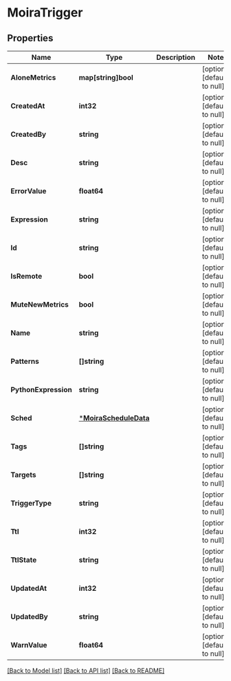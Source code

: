 # MoiraTrigger

## Properties
Name | Type | Description | Notes
------------ | ------------- | ------------- | -------------
**AloneMetrics** | **map[string]bool** |  | [optional] [default to null]
**CreatedAt** | **int32** |  | [optional] [default to null]
**CreatedBy** | **string** |  | [optional] [default to null]
**Desc** | **string** |  | [optional] [default to null]
**ErrorValue** | **float64** |  | [optional] [default to null]
**Expression** | **string** |  | [optional] [default to null]
**Id** | **string** |  | [optional] [default to null]
**IsRemote** | **bool** |  | [optional] [default to null]
**MuteNewMetrics** | **bool** |  | [optional] [default to null]
**Name** | **string** |  | [optional] [default to null]
**Patterns** | **[]string** |  | [optional] [default to null]
**PythonExpression** | **string** |  | [optional] [default to null]
**Sched** | [***MoiraScheduleData**](moira.ScheduleData.md) |  | [optional] [default to null]
**Tags** | **[]string** |  | [optional] [default to null]
**Targets** | **[]string** |  | [optional] [default to null]
**TriggerType** | **string** |  | [optional] [default to null]
**Ttl** | **int32** |  | [optional] [default to null]
**TtlState** | **string** |  | [optional] [default to null]
**UpdatedAt** | **int32** |  | [optional] [default to null]
**UpdatedBy** | **string** |  | [optional] [default to null]
**WarnValue** | **float64** |  | [optional] [default to null]

[[Back to Model list]](../README.md#documentation-for-models) [[Back to API list]](../README.md#documentation-for-api-endpoints) [[Back to README]](../README.md)

